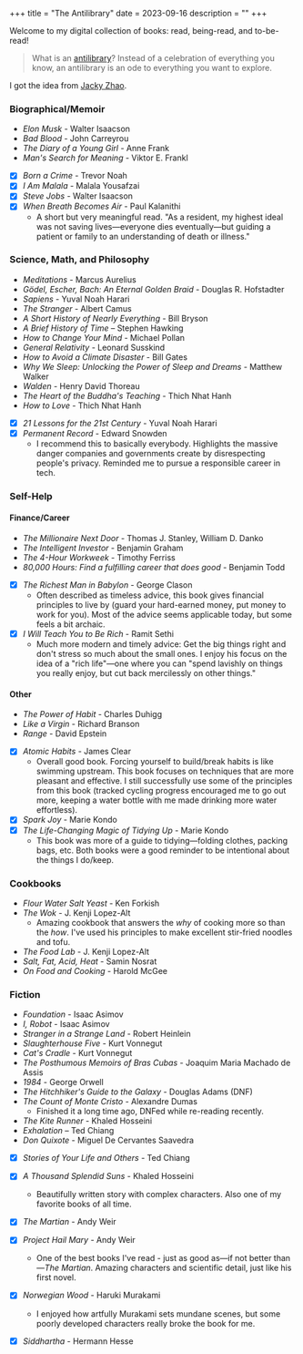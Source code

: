 +++
title = "The Antilibrary"
date = 2023-09-16
description = ""
+++

Welcome to my digital collection of books: read, being-read, and to-be-read!

> What is an <a href="https://nesslabs.com/antilibrary">antilibrary</a>?
  Instead of a celebration of everything you know, an antilibrary is an ode
  to everything you want to explore.

I got the idea from <a href="https://jzhao.xyz/books">Jacky Zhao</a>.

### Biographical/Memoir
- *Elon Musk* - Walter Isaacson
- *Bad Blood* - John Carreyrou
- *The Diary of a Young Girl* - Anne Frank
- *Man's Search for Meaning* - Viktor E. Frankl
- [x] *Born a Crime* - Trevor Noah
- [x] *I Am Malala* - Malala Yousafzai
- [x] *Steve Jobs* - Walter Isaacson
- [x] *When Breath Becomes Air* - Paul Kalanithi
	- A short but very meaningful read. "As a resident, my highest ideal was not saving lives—everyone dies eventually—but guiding a patient or family to an understanding of death or illness."

### Science, Math, and Philosophy
- *Meditations* - Marcus Aurelius
- *Gödel, Escher, Bach: An Eternal Golden Braid* - Douglas R. Hofstadter
- *Sapiens* - Yuval Noah Harari
- *The Stranger* - Albert Camus
- *A Short History of Nearly Everything* - Bill Bryson
- *A Brief History of Time* – Stephen Hawking
- *How to Change Your Mind* - Michael Pollan
- *General Relativity* - Leonard Susskind
- *How to Avoid a Climate Disaster* - Bill Gates
- *Why We Sleep: Unlocking the Power of Sleep and Dreams* - Matthew Walker
- *Walden* - Henry David Thoreau
- *The Heart of the Buddha's Teaching* - Thich Nhat Hanh
- *How to Love* - Thich Nhat Hanh
- [x] *21 Lessons for the 21st Century* - Yuval Noah Harari
- [x] *Permanent Record* - Edward Snowden
	- I recommend this to basically everybody. Highlights the massive danger companies and governments create by disrespecting people's privacy. Reminded me to pursue a responsible career in tech.

### Self-Help
#### Finance/Career
- *The Millionaire Next Door* - Thomas J. Stanley, William D. Danko
- *The Intelligent Investor* - Benjamin Graham
- *The 4-Hour Workweek* - Timothy Ferriss
- *80,000 Hours: Find a fulfilling career that does good* - Benjamin Todd
- [x] *The Richest Man in Babylon* - George Clason
	- Often described as timeless advice, this book gives financial principles to live by (guard your hard-earned money, put money to work for you). Most of the advice seems applicable today, but some feels a bit archaic.
- [x] *I Will Teach You to Be Rich* - Ramit Sethi
	- Much more modern and timely advice: Get the big things right and don't stress so much about the small ones. I enjoy his focus on the idea of a "rich life"—one where you can "spend lavishly on things you really enjoy, but cut back mercilessly on other things."

#### Other
- *The Power of Habit* - Charles Duhigg
- *Like a Virgin* - Richard Branson
- *Range* - David Epstein
- [x] *Atomic Habits* - James Clear
	- Overall good book. Forcing yourself to build/break habits is like swimming upstream. This book focuses on techniques that are more pleasant and effective. I still successfully use some of the principles from this book (tracked cycling progress encouraged me to go out more, keeping a water bottle with me made drinking more water effortless).
- [x] *Spark Joy* - Marie Kondo
- [x] *The Life-Changing Magic of Tidying Up* - Marie Kondo
	- This book was more of a guide to tidying—folding clothes, packing bags, etc. Both books were a good reminder to be intentional about the things I do/keep.

### Cookbooks
- *Flour Water Salt Yeast* - Ken Forkish
- *The Wok* - J. Kenji Lopez-Alt
	- Amazing cookbook that answers the *why* of cooking more so than the *how*. I've used his principles to make excellent stir-fried noodles and tofu.
- *The Food Lab* - J. Kenji Lopez-Alt
- *Salt, Fat, Acid, Heat* - Samin Nosrat
- *On Food and Cooking* - Harold McGee

### Fiction
- *Foundation* - Isaac Asimov
- *I, Robot* - Isaac Asimov
- *Stranger in a Strange Land* - Robert Heinlein
- *Slaughterhouse Five* - Kurt Vonnegut
- *Cat's Cradle* - Kurt Vonnegut
- *The Posthumous Memoirs of Bras Cubas* - Joaquim Maria Machado de Assis
- *1984* - George Orwell
- *The Hitchhiker's Guide to the Galaxy* - Douglas Adams (DNF)
- *The Count of Monte Cristo* - Alexandre Dumas
	- Finished it a long time ago, DNFed while re-reading recently.
- *The Kite Runner* - Khaled Hosseini
- *Exhalation* – Ted Chiang
- *Don Quixote* - Miguel De Cervantes Saavedra
- [x] *Stories of Your Life and Others* - Ted Chiang
- [x] *A Thousand Splendid Suns* - Khaled Hosseini
	- Beautifully written story with complex characters. Also one of my favorite books of all time.
- [x] *The Martian* - Andy Weir
- [x] *Project Hail Mary* - Andy Weir
	- One of the best books I've read - just as good as—if not better than—*The Martian*. Amazing characters and scientific detail, just like his first novel.
- [x] *Norwegian Wood* - Haruki Murakami
	- I enjoyed how artfully Murakami sets mundane scenes, but some poorly developed characters really broke the book for me.
- [x] *Siddhartha* - Hermann Hesse

